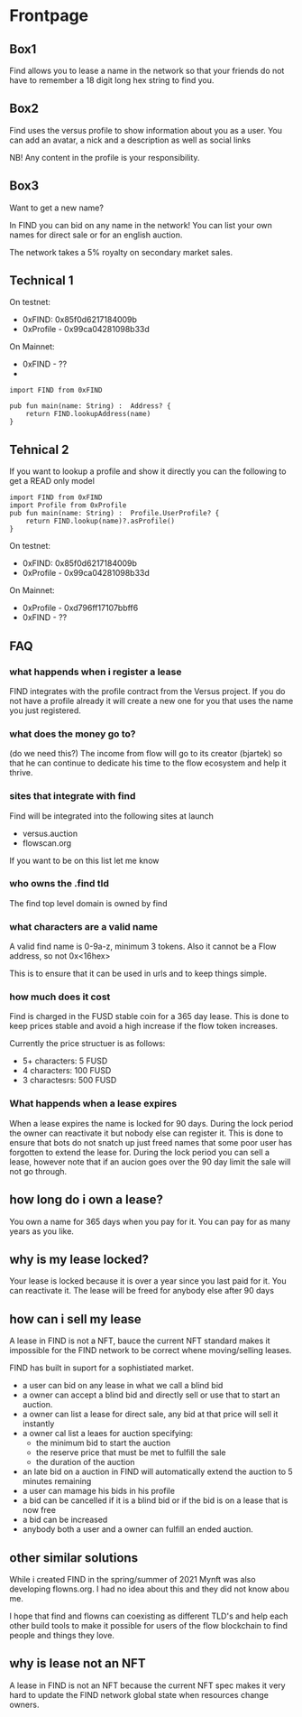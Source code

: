 # Frontpage


## Box1

Find allows you to lease a name in the network so that your friends do not have to remember a 18 digit long hex string to find you.


## Box2
Find uses the versus profile to show information about you as a user. You can add an avatar, a nick and a description as well as social links

NB! Any content in the profile is your responsibility. 

## Box3

Want to get a new name?

In FIND you can bid on any name in the network! You can list your own names for direct sale or for an english auction. 

The network takes a 5% royalty on secondary market sales. 


## Technical 1
On testnet:
 - 0xFIND: 0x85f0d6217184009b
 - 0xProfile - 0x99ca04281098b33d

On Mainnet: 
 - 0xFIND - ??
 - 
```
import FIND from 0xFIND

pub fun main(name: String) :  Address? {
    return FIND.lookupAddress(name)
}
```

## Tehnical 2
If you want to lookup a profile and show it directly you can the following to get a READ only model
```
import FIND from 0xFIND
import Profile from 0xProfile
pub fun main(name: String) :  Profile.UserProfile? {
    return FIND.lookup(name)?.asProfile()
}
```

On testnet:
 - 0xFIND: 0x85f0d6217184009b
 - 0xProfile - 0x99ca04281098b33d

On Mainnet: 
 - 0xProfile - 0xd796ff17107bbff6
 - 0xFIND - ??


## FAQ


### what happends when i register a lease
FIND integrates with the profile contract from the Versus project. If you do not have a profile already it will create a new one for you that uses the name you just registered. 


###  what does the money go to?
(do we need this?)
The income from flow will go to its creator (bjartek) so that he can continue to dedicate his time to the flow ecosystem and help it thrive.

### sites that integrate with find 
Find will be integrated into the following sites at launch
 - versus.auction
 - flowscan.org

If you want to be on this list let me know

###  who owns the .find tld
The find top level domain is owned by find 

### what characters are a valid name
A valid find name is 0-9a-z, minimum 3 tokens. Also it cannot be a Flow address, so not 0x<16hex>

This is to ensure that it can be used in urls and to keep things simple.

### how much does it cost
Find is charged in the FUSD stable coin for a 365 day lease. This is done to keep prices stable and avoid a high increase if the flow token increases. 

Currently the price structuer is as follows:
 - 5+ characters: 5 FUSD
 - 4 characters: 100 FUSD
 - 3 charactesrs: 500 FUSD
 
 
### What happends when a lease expires
When a lease expires the name is locked for 90 days. 
During the lock period the owner can reactivate it but nobody else can register it. 
This is done to ensure that bots do not snatch up just freed names that some poor user has forgotten to extend the lease for.
During the lock period you can sell a lease, however note that if an aucion goes over the 90 day limit the sale will not go through.

## how long do i own a lease?
You own a name for 365 days when you pay for it. You can pay for as many years as you like.

## why is my lease locked?
Your lease is locked because it is over a year since you last paid for it. You can reactivate it. The lease will be freed for anybody else after 90 days

## how can i sell my lease
A lease in FIND is not a NFT, bauce the current NFT standard makes it impossible for the FIND network to be correct whene moving/selling leases. 

FIND has built in suport for a sophistiated market. 
 - a user can bid on any lease in what we call a blind bid
 - a owner can accept a blind bid and directly sell or use that to start an auction.
 - a owner can list a lease for direct sale, any bid at that price will sell it instantly
 - a owner cal list a leaes for auction specifying: 
   - the minimum bid to start the auction
   - the reserve price that must be met to fulfill the sale
   - the duration of the auction
 - an late bid on a auction in FIND will automatically extend the auction to 5 minutes remaining
 - a user can mamage his bids in his profile
  - a bid can be cancelled if it is a blind bid or if the bid is on a lease that is now free 
  - a bid can be increased
 - anybody both a user and a owner can fulfill an ended auction. 

## other similar solutions
While i created FIND in the spring/summer of 2021 Mynft was also developing flowns.org. I had no idea about this and they did not know abou me. 

I hope that find and flowns can coexisting as different TLD's and help each other build tools to make it possible for users of the flow blockchain to find people and things they love. 

## why is lease not an NFT
A lease in FIND is not an NFT because the current NFT spec makes it very hard to update the FIND network global state when resources change owners. 

